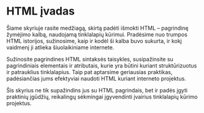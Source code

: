 # HTML įvadas

Šiame skyriuje rasite medžiagą, skirtą padėti išmokti HTML – pagrindinę žymėjimo kalbą, naudojamą tinklalapių kūrimui. Pradėsime nuo trumpos HTML istorijos, sužinosime, kaip ir kodėl ši kalba buvo sukurta, ir kokį vaidmenį ji atlieka šiuolaikiniame internete.

Sužinosite pagrindines HTML sintaksės taisykles, susipažinsite su pagrindiniais elementais ir atributais, kurie yra būtini kuriant struktūrizuotus ir patrauklius tinklalapius. Taip pat aptarsime geriausias praktikas, padėsiančias jums efektyviai naudoti HTML kuriant interneto projektus.

Šis skyrius ne tik supažindins jus su HTML pagrindais, bet ir padės įgyti praktinių įgūdžių, reikalingų sėkmingai įgyvendinti įvairius tinklalapių kūrimo projektus.
